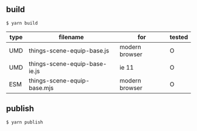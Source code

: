 ## build

`$ yarn build`

| type | filename                      | for            | tested |
| ---- | ----------------------------- | -------------- | ------ |
| UMD  | things-scene-equip-base.js    | modern browser | O      |
| UMD  | things-scene-equip-base-ie.js | ie 11          | O      |
| ESM  | things-scene-equip-base.mjs   | modern browser | O      |

## publish

`$ yarn publish`
